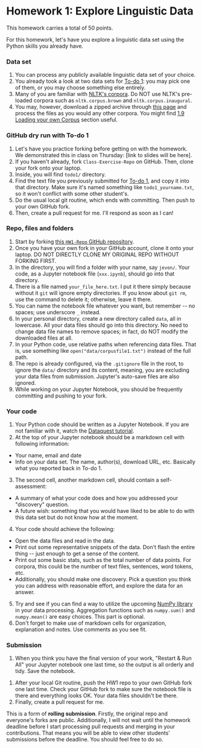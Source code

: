 # Homework 1: Explore Linguistic Data
This homework carries a total of 50 points.

For this homework, let's have you explore a linguistic data set using the Python skills you already have.

### Data set

1. You can process any publicly available linguistic data set of your choice.
1. You already took a look at two data sets for [To-do 1](https://github.com/Data-Science-for-Linguists-2020/Home/blob/master/todo.md#todo1): you may pick one of them, or you may choose something else entirely.
1. Many of you are familiar with [NLTK's corpora](http://www.nltk.org/nltk_data/). Do NOT use NLTK's pre-loaded corpora such as `nltk.corpus.brown` and `nltk.corpus.inaugural`.
1. You may, however, download a zipped archive through [this page](http://www.nltk.org/nltk_data/) and process the files as you would any other corpora. You might find [1.9 Loading your own Corpus](http://www.nltk.org/book/ch02.html#loading-your-own-corpus) section useful.


### GitHub dry run with To-do 1
1. Let's have you practice forking before getting on with the homework. We demonstrated this in class on Thursday: [link to slides will be here].
1. If you haven't already, fork `Class-Exercise-Repo` on GitHub. Then, clone your fork onto your laptop.
1. Inside, you will find `todo1/` directory.
1. Find the text file you previously submitted for [To-do 1](https://github.com/Data-Science-for-Linguists-2020/Home/blob/master/todo.md#todo1), and copy it into that directory. Make sure it's named something like `todo1_yourname.txt`, so it won't conflict with some other student's.
1. Do the usual local git routine, which ends with committing. Then push to your own GitHub fork.
1. Then, create a pull request for me. I'll respond as soon as I can!



### Repo, files and folders
1. Start by forking [this `HW1-Repo` GitHub repository](https://github.com/Data-Science-for-Linguists-2020/HW1-Repo).
1. Once you have your own fork in your GitHub account, clone it onto your laptop. DO NOT DIRECTLY CLONE MY ORIGINAL REPO WITHOUT FORKING FIRST.
1. In the directory, you will find a folder with your name, say `jevon/`. Your code, as a Jupyter notebook file (`xxx.ipynb`), should go into that directory.
1. There is a file named `your_file_here.txt`. I put it there simply because without it `git` will ignore empty directories. If you know about `git rm`, use the command to delete it; otherwise, leave it there.
1. You can name the notebook file whatever you want, but remember -- no spaces; use underscore `_` instead.
1. In your personal directory, create a new directory called `data`, all in lowercase. All your data files should go into this directory. No need to change data file names to remove spaces; in fact, do NOT modify the downloaded files at all.
1. In your Python code, use relative paths when referencing data files. That is, use something like  `open("data/corpusfile1.txt")` instead of the full path.
1. The repo is already configured, via the `.gitignore` file in the root, to ignore the `data/` directory and its content, meaning, you are excluding your data files from submission. Jupyter's auto-save files are also ignored.
1. While working on your Jupyter Notebook, you should be frequently committing and pushing to your fork.

### Your code
1. Your Python code should be written as a Jupyter Notebook. If you are not familiar with it, watch the [Dataquest tutorial](https://github.com/Data-Science-for-Linguists-2020/Home/blob/master/resources.md#tools).
1. At the top of your Jupyter notebook should be a markdown cell with following information:
  - Your name, email and date
  - Info on your data set. The name, author(s), download URL, etc. Basically what you reported back in To-do 1.
3. The second cell, another markdown cell, should contain a self-assessment:
  - A summary of what your code does and how you addressed your "discovery" question.
  - A future wish: something that you would have liked to be able to do with this data set but do not know how at the moment.
4. Your code should achieve the following:
  - Open the data files and read in the data.
  - Print out some representative snippets of the data. Don't flash the entire thing -- just enough to get a sense of the content.
  - Print out some basic stats, such as the total number of data points. For corpora, this could be the number of text files, sentences, word tokens, etc.
  - Additionally, you should make one discovery. Pick a question you think you can address with reasonable effort, and explore the data for an answer.
5. Try and see if you can find a way to utilize the upcoming [NumPy library](https://github.com/Data-Science-for-Linguists-2020/Home/blob/master/resources.md#data_processing) in your data processing. Aggregation functions such as `numpy.sum()` and `numpy.mean()` are easy choices. This part is optional.
6. Don't forget to make use of markdown cells for organization, explanation and notes. Use comments as you see fit.

### Submission
1. When you think you have the final version of your work, "Restart & Run All" your Jupyter notebook one last time, so the output is all orderly and tidy. Save the notebook.
<!-- 1. You should also save an HTML version of your notebook: "Download as -> HTML (.html)". Place it in the same directory as your `.ipynb` file. -->
1. After your local Git routine, push the HW1 repo to your own GitHub fork one last time. Check your GitHub fork to make sure the notebook file is there and everything looks OK. Your data files shouldn't be there.
1. Finally, create a pull request for me.


This is a form of **rolling submission**.
Firstly, the original repo and everyone's forks are public.
Additionally, I will not wait until the homework deadline before I start processing pull requests and merging in your contributions.
That means you will be able to view other students' submissions before the deadline. You should feel free to do so.
